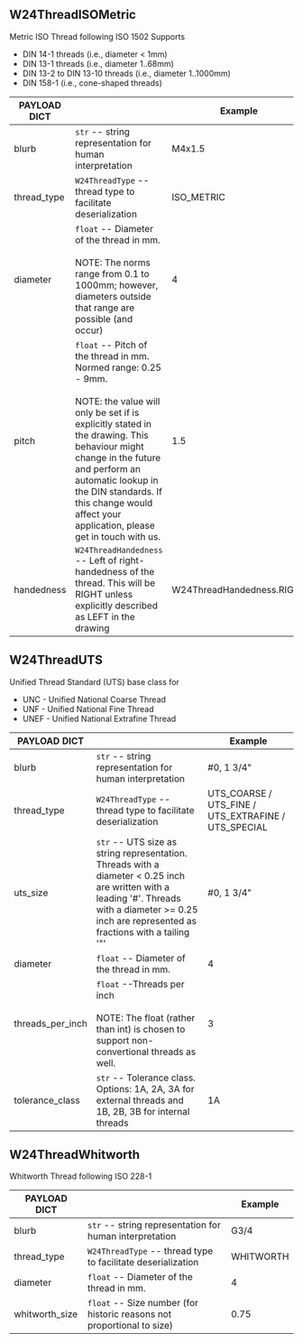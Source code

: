 
## W24ThreadISOMetric 
Metric ISO Thread following ISO 1502
Supports

* DIN 14-1 threads (i.e., diameter < 1mm)
* DIN 13-1 threads (i.e., diameter 1..68mm)
* DIN 13-2 to DIN 13-10 threads (i.e., diameter 1..1000mm)
* DIN 158-1 (i.e., cone-shaped threads)

| PAYLOAD DICT      |                                                      | Example                                       |
| ------------------| -----------------------------------------------------|---------------------------------------------- |
| blurb        | `str` -- string representation for human interpretation   | M4x1.5        |
| thread_type        | `W24ThreadType` -- thread type to facilitate deserialization   | ISO_METRIC        |
| diameter        | `float` -- Diameter of the thread in mm. <br/><br/>NOTE: The norms range from 0.1 to 1000mm; however, diameters outside that range are possible (and occur)     | 4        |
| pitch        | `float` -- Pitch of the thread in mm. Normed range: 0.25 - 9mm. <br/> <br/>NOTE: the value will only be set if is explicitly stated in the drawing. This behaviour might change in the future and perform an automatic lookup in the DIN standards. If this change would affect your application, please get in touch with us.     | 1.5       |
| handedness        | `W24ThreadHandedness` -- Left of right-handedness of the thread. This will be RIGHT unless explicitly described as LEFT in the drawing     | W24ThreadHandedness.RIGHT       |


## W24ThreadUTS 
Unified Thread Standard (UTS) base class for

* UNC - Unified National Coarse Thread
* UNF - Unified National Fine Thread
* UNEF - Unified National Extrafine Thread


| PAYLOAD DICT      |                                                      | Example                                       |
| ------------------| -----------------------------------------------------|---------------------------------------------- |
| blurb        | `str` -- string representation for human interpretation   | #0, 1 3/4"        |
| thread_type        | `W24ThreadType` -- thread type to facilitate deserialization   | UTS_COARSE / UTS_FINE / UTS_EXTRAFINE / UTS_SPECIAL        |
| uts_size        | `str` -- UTS size as string representation. Threads with a diameter < 0.25 inch are written with a leading '#'. Threads with a diameter >= 0.25 inch are represented as fractions with a tailing '"'     | #0, 1 3/4"        |
| diameter        | `float` -- Diameter of the thread in mm.     | 4        |
| threads_per_inch        | `float` --Threads per inch <br/><br/> NOTE: The float (rather than int) is chosen to support non-convertional threads as well.    | 3       |
| tolerance_class        | `str` -- Tolerance class. Options:  1A, 2A, 3A for external threads and 1B, 2B, 3B for internal threads   | 1A       |


## W24ThreadWhitworth 
Whitworth Thread following ISO 228-1


| PAYLOAD DICT      |                                                      | Example                                       |
| ------------------| -----------------------------------------------------|---------------------------------------------- |
| blurb        | `str` -- string representation for human interpretation   | G3/4       |
| thread_type        | `W24ThreadType` -- thread type to facilitate deserialization   | WHITWORTH        |
| diameter        | `float` -- Diameter of the thread in mm.     | 4        |
| whitworth_size        | `float` --  Size number (for historic reasons not proportional to size)    | 0.75        |


